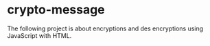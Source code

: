 # crypto-message
The following project is about encryptions and des encryptions using JavaScript with HTML. 
